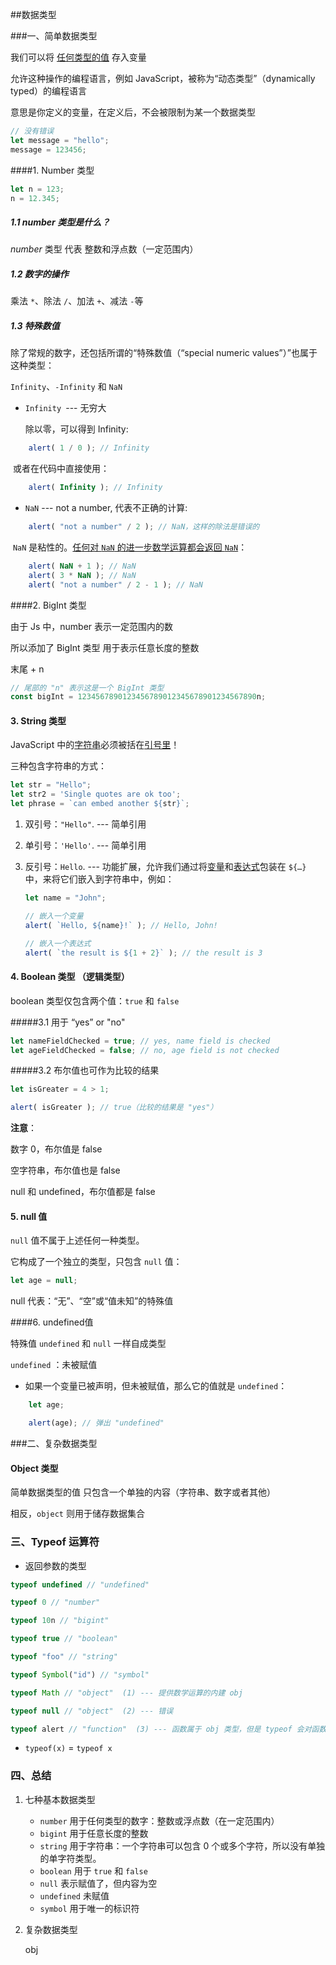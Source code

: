 ##数据类型

###一、简单数据类型

我们可以将 <u>任何类型的值</u> 存入变量

允许这种操作的编程语言，例如 JavaScript，被称为“动态类型”（dynamically typed）的编程语言

意思是你定义的变量，在定义后，不会被限制为某一个数据类型

~~~javascript
// 没有错误
let message = "hello";
message = 123456;
~~~



####1. Number 类型

~~~javascript
let n = 123;
n = 12.345;
~~~

##### 1.1 number 类型是什么？

*number* 类型 代表 整数和浮点数（一定范围内）

##### 1.2 数字的操作

乘法 `*`、除法 `/`、加法 `+`、减法 `-`等

##### 1.3 特殊数值

除了常规的数字，还包括所谓的“特殊数值（“special numeric values”）”也属于这种类型：

`Infinity`、`-Infinity` 和 `NaN`



- `Infinity `--- 无穷大

  除以零，可以得到 Infinity:

~~~javascript
	alert( 1 / 0 ); // Infinity
~~~

​	或者在代码中直接使用：

~~~~javascript
	alert( Infinity ); // Infinity
~~~~



- `NaN` --- not a number, 代表不正确的计算:

~~~javascript
	alert( "not a number" / 2 ); // NaN，这样的除法是错误的
~~~

​	`NaN` 是粘性的。<u>任何对 `NaN` 的进一步数学运算都会返回 `NaN`</u>：

~~~javascript
	alert( NaN + 1 ); // NaN
	alert( 3 * NaN ); // NaN
	alert( "not a number" / 2 - 1 ); // NaN
~~~



####2. BigInt 类型

由于 Js 中，number 表示一定范围内的数 

所以添加了 BigInt 类型 用于表示任意长度的整数

末尾 + n

~~~javascript
// 尾部的 "n" 表示这是一个 BigInt 类型
const bigInt = 1234567890123456789012345678901234567890n;
~~~



#### 3. String 类型

JavaScript 中的<u>字符串</u>必须被括在<u>引号里</u>！

三种包含字符串的方式：

~~~javascript
let str = "Hello";
let str2 = 'Single quotes are ok too';
let phrase = `can embed another ${str}`;
~~~

1. 双引号：`"Hello"`. --- 简单引用

2. 单引号：`'Hello'`. --- 简单引用

3. 反引号：``Hello``. --- 功能扩展，允许我们通过将<u>变量</u>和<u>表达式</u>包装在 `${…}` 中，来将它们嵌入到字符串中，例如：

   ~~~javascript
   let name = "John";

   // 嵌入一个变量
   alert( `Hello, ${name}!` ); // Hello, John!

   // 嵌入一个表达式
   alert( `the result is ${1 + 2}` ); // the result is 3
   ~~~



#### 4. Boolean 类型 （逻辑类型）

boolean 类型仅包含两个值：`true` 和 `false`

#####3.1 用于 “yes” or "no"

~~~javascript
let nameFieldChecked = true; // yes, name field is checked
let ageFieldChecked = false; // no, age field is not checked
~~~

#####3.2 布尔值也可作为比较的结果

~~~javascript
let isGreater = 4 > 1;

alert( isGreater ); // true（比较的结果是 "yes"）
~~~

**注意**：

数字 0，布尔值是 false

空字符串，布尔值也是 false

null 和 undefined，布尔值都是 false

#### 5. null 值

`null` 值不属于上述任何一种类型。

它构成了一个独立的类型，只包含 `null` 值：

~~~javascript
let age = null;
~~~

null 代表：“无”、“空”或“值未知”的特殊值



####6. undefined值

特殊值 `undefined` 和 `null` 一样自成类型

`undefined` ：未被赋值

- 如果一个变量已被声明，但未被赋值，那么它的值就是 `undefined`：

~~~javascript
	let age;

	alert(age); // 弹出 "undefined"
~~~

###二、复杂数据类型

#### Object 类型

简单数据类型的值 只包含一个单独的内容（字符串、数字或者其他）

相反，`object` 则用于储存数据集合

### 三、Typeof 运算符

- 返回参数的类型

~~~javascript
typeof undefined // "undefined"

typeof 0 // "number"

typeof 10n // "bigint"

typeof true // "boolean"

typeof "foo" // "string"

typeof Symbol("id") // "symbol"

typeof Math // "object"  (1) --- 提供数学运算的内建 obj

typeof null // "object"  (2) --- 错误

typeof alert // "function"  (3) --- 函数属于 obj 类型，但是 typeof 会对函数做区分，返回的是func
~~~

- `typeof(x)` = `typeof x`



### 四、总结

1. 七种基本数据类型

   - `number` 用于任何类型的数字：整数或浮点数（在一定范围内）
   - `bigint` 用于任意长度的整数
   - `string` 用于字符串：一个字符串可以包含 0 个或多个字符，所以没有单独的单字符类型。
   - `boolean` 用于 `true` 和 `false`
   - `null` 表示赋值了，但内容为空
   - `undefined` 未赋值
   - `symbol` 用于唯一的标识符

2. 复杂数据类型

   obj











